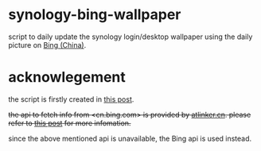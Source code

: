 # synology-bing-wallpaper
script to daily update the synology login/desktop wallpaper using the daily picture on [Bing (China)](https://cn.bing.com/).

# acknowlegement
the script is firstly created in [this post](https://wp.gxnas.com/4045.html).

~~the api to fetch info from <cn.bing.com> is provided by [atlinker.cn](https://atlinker.cn/). please refer to [this post](https://atlinker.cn/2019/07/28/bing.html) for more infomation.~~

since the above mentioned api is unavailable, the Bing api is used instead.
